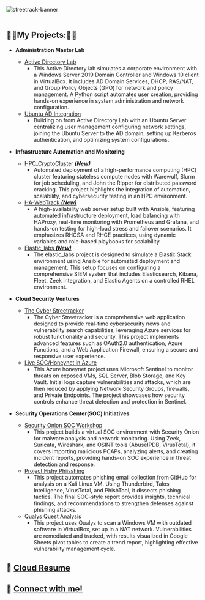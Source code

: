 ![streetrack-banner](https://i.imgur.com/KMzGZPO.png)
<br><br>

<h2>👨‍💻My Projects:👨‍💻</h2>


- **Administration Master Lab**
  - [Active Directory Lab](https://github.com/Thuynh808/Active-Directory-Lab/blob/main/README.md)
    - This Active Directory lab simulates a corporate environment with a Windows Server 2019 Domain Controller and Windows 10 client in VirtualBox. It includes AD Domain Services, DHCP, RAS/NAT, and Group Policy Objects (GPO) for network and policy management. A Python script automates user creation, providing hands-on experience in system administration and network configuration.
  - [Ubuntu AD Integration](https://github.com/Thuynh808/Ubuntu-AD-Integration/blob/main/README.md)
    - Building on from Active Directory Lab with an Ubuntu Server centralizing user management configuring network settings, joining the Ubuntu Server to the AD domain, setting up Kerberos authentication, and optimizing system configurations.
   
- **Infrastructure Automation and Monitoring**
  - [HPC_CryptoCluster ***(New)***](https://github.com/Thuynh808/HPC_CryptoCluster/blob/main/README.md)
    - Automated deployment of a high-performance computing (HPC) cluster featuring stateless compute nodes with Warewulf, Slurm for job scheduling, and John the Ripper for distributed password cracking. This project highlights the integration of automation, scalability, and cybersecurity testing in an HPC environment.
  - [HA-WebTrack ***(New)***](https://github.com/Thuynh808/HA-WebTrack/blob/main/README.md)
    - A high-availability web server setup built with Ansible, featuring automated infrastructure deployment, load balancing with HAProxy, real-time monitoring with Prometheus and Grafana, and hands-on testing for high-load stress and failover scenarios. It emphasizes RHCSA and RHCE practices, using dynamic variables and role-based playbooks for scalability.
  - [Elastic_labs ***(New)***](https://github.com/Thuynh808/elastic_labs/blob/main/README.md)
     - The elastic_labs project is designed to simulate a Elastic Stack environment using Ansible for automated deployment and management. This setup focuses on configuring a comprehensive SIEM system that includes Elasticsearch, Kibana, Fleet, Zeek integration, and Elastic Agents on a controlled RHEL environment.
      
- **Cloud Security Ventures**
  - [The Cyber Streetracker](https://github.com/Thuynh808/TheCyberStreetracker/blob/main/README.md)
    - The Cyber Streetracker is a comprehensive web application designed to provide real-time cybersecurity news and vulnerability search capabilities, leveraging Azure services for robust functionality and security. This project implements advanced features such as OAuth2.0 authentication, Azure Functions, and a Web Application Firewall, ensuring a secure and responsive user experience. 
  - [Live SOC/Honeynet in Azure](https://github.com/Thuynh808/Cloud-SOC/blob/main/README.md)
    - This Azure honeynet project uses Microsoft Sentinel to monitor threats on exposed VMs, SQL Server, Blob Storage, and Key Vault. Initial logs capture vulnerabilities and attacks, which are then reduced by applying Network Security Groups, firewalls, and Private Endpoints. The project showcases how security controls enhance threat detection and protection in Sentinel.

- **Security Operations Center(SOC) Initiatives**
  - [Security Onion SOC Workshop](https://github.com/Thuynh808/Security-Onion-SOC-Workshop/blob/main/README.md)
    - This project builds a virtual SOC environment with Security Onion for malware analysis and network monitoring. Using Zeek, Suricata, Wireshark, and OSINT tools (AbuseIPDB, VirusTotal), it covers importing malicious PCAPs, analyzing alerts, and creating incident reports, providing hands-on SOC experience in threat detection and response.
  - [Project Fishy Phiisshing](https://github.com/Thuynh808/Fishy-Phiisshing/blob/main/README.md)
    - This project automates phishing email collection from GitHub for analysis on a Kali Linux VM. Using Thunderbird, Talos Intelligence, VirusTotal, and PhishTool, it dissects phishing tactics. The final SOC-style report provides insights, technical findings, and recommendations to strengthen defenses against phishing attacks.
  - [Qualys Quest Analysis](https://github.com/Thuynh808/Qualys-Quest-Analysis/blob/main/README.md)
    - This project uses Qualys to scan a Windows VM with outdated software in VirtualBox, set up in a NAT network. Vulnerabilities are remediated and tracked, with results visualized in Google Sheets pivot tables to create a trend report, highlighting effective vulnerability management cycle.

<h2> 📄 <a href="https://www.streetrack.org">Cloud Resume</a>
<h2> 🤳 <a href="https://www.linkedin.com/in/Thuynh808/">Connect with me!</a>
